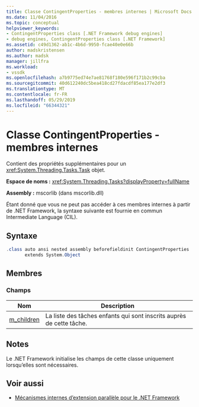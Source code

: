 ```yaml
---
title: Classe ContingentProperties - membres internes | Microsoft Docs
ms.date: 11/04/2016
ms.topic: conceptual
helpviewer_keywords:
- ContingentProperties class [.NET Framework debug engines]
- debug engines, ContingentProperties class [.NET Framework]
ms.assetid: c49d1362-ab1c-4b6d-9950-fcae40e0e66b
author: madskristensen
ms.author: madsk
manager: jillfra
ms.workload:
- vssdk
ms.openlocfilehash: a7b9775ed74e7ae81768f180e596f171b2c99cba
ms.sourcegitcommit: 40d612240dc5bea418cd27fdacdf85ea177e2df3
ms.translationtype: MT
ms.contentlocale: fr-FR
ms.lasthandoff: 05/29/2019
ms.locfileid: "66344321"
---
```

# <a name="contingentproperties-class---internal-members"></a>Classe ContingentProperties - membres internes
Contient des propriétés supplémentaires pour un <xref:System.Threading.Tasks.Task> objet.

 **Espace de noms :** <xref:System.Threading.Tasks?displayProperty=fullName>

 **Assembly :** mscorlib (dans mscorlib.dll)

 Étant donné que vous ne peut pas accéder à ces membres internes à partir de .NET Framework, la syntaxe suivante est fournie en commun Intermediate Language (CIL).

## <a name="syntax"></a>Syntaxe

```csharp
.class auto ansi nested assembly beforefieldinit ContingentProperties
       extends System.Object
```

## <a name="members"></a>Membres

### <a name="fields"></a>Champs

|Nom|Description|
|----------|-----------------|
|[m_children](../../extensibility/debugger/m-children-field.md)|La liste des tâches enfants qui sont inscrits auprès de cette tâche.|

## <a name="remarks"></a>Notes
 Le .NET Framework initialise les champs de cette classe uniquement lorsqu’elles sont nécessaires.

## <a name="see-also"></a>Voir aussi
- [Mécanismes internes d’extension parallèle pour le .NET Framework](../../extensibility/debugger/parallel-extension-internals-for-the-dotnet-framework.md)